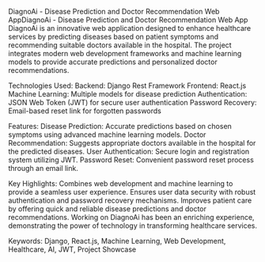 
DiagnoAi - Disease Prediction and Doctor Recommendation Web AppDiagnoAi - Disease Prediction and Doctor Recommendation Web App
DiagnoAi is an innovative web application designed to enhance healthcare services by predicting diseases based on patient symptoms and recommending suitable doctors available in the hospital. The project integrates modern web development frameworks and machine learning models to provide accurate predictions and personalized doctor recommendations.

Technologies Used:
Backend: Django Rest Framework
Frontend: React.js
Machine Learning: Multiple models for disease prediction
Authentication: JSON Web Token (JWT) for secure user authentication
Password Recovery: Email-based reset link for forgotten passwords

Features:
Disease Prediction: Accurate predictions based on chosen symptoms using advanced machine learning models.
Doctor Recommendation: Suggests appropriate doctors available in the hospital for the predicted diseases.
User Authentication: Secure login and registration system utilizing JWT.
Password Reset: Convenient password reset process through an email link.

Key Highlights:
Combines web development and machine learning to provide a seamless user experience.
Ensures user data security with robust authentication and password recovery mechanisms.
Improves patient care by offering quick and reliable disease predictions and doctor recommendations.
Working on DiagnoAi has been an enriching experience, demonstrating the power of technology in transforming healthcare services.

Keywords: Django, React.js, Machine Learning, Web Development, Healthcare, AI, JWT, Project Showcase
